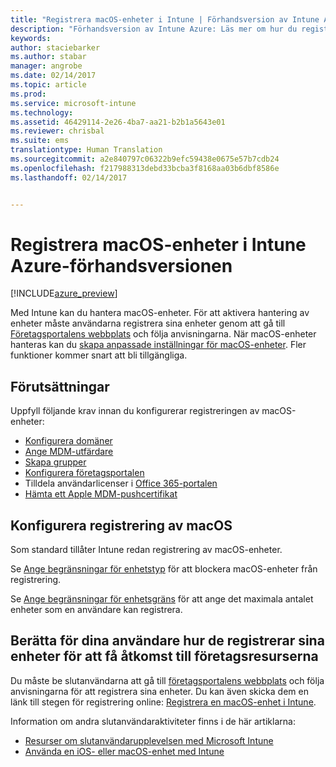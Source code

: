```yaml
---
title: "Registrera macOS-enheter i Intune | Förhandsversion av Intune Azure | Microsoft Docs"
description: "Förhandsversion av Intune Azure: Läs mer om hur du registrerar macOS-enheter i Intune Azure-förhandsversionen."
keywords: 
author: staciebarker
ms.author: stabar
manager: angrobe
ms.date: 02/14/2017
ms.topic: article
ms.prod: 
ms.service: microsoft-intune
ms.technology: 
ms.assetid: 46429114-2e26-4ba7-aa21-b2b1a5643e01
ms.reviewer: chrisbal
ms.suite: ems
translationtype: Human Translation
ms.sourcegitcommit: a2e840797c06322b9efc59438e0675e57b7cdb24
ms.openlocfilehash: f217988313debd33bcba3f8168aa03b6dbf8586e
ms.lasthandoff: 02/14/2017


---
```


# <a name="enroll-macos-devices-in-intune-azure-preview"></a>Registrera macOS-enheter i Intune Azure-förhandsversionen

[!INCLUDE[azure_preview](../includes/azure_preview.md)]

Med Intune kan du hantera macOS-enheter. För att aktivera hantering av enheter måste användarna registrera sina enheter genom att gå till [Företagsportalens webbplats](http://portal.manage.microsoft.com) och följa anvisningarna. När macOS-enheter hanteras kan du [skapa anpassade inställningar för macOS-enheter](https://docs.microsoft.com/intune-azure/configure-devices/custom-for-macos). Fler funktioner kommer snart att bli tillgängliga.

## <a name="prerequisites"></a>Förutsättningar

Uppfyll följande krav innan du konfigurerar registreringen av macOS-enheter:

- [Konfigurera domäner](https://docs.microsoft.com/intune/get-started/start-with-a-paid-subscription-to-microsoft-intune-step-2)
- [Ange MDM-utfärdare](set-mdm-authority.md)
- [Skapa grupper](https://docs.microsoft.com/intune/get-started/start-with-a-paid-subscription-to-microsoft-intune-step-5)
- [Konfigurera företagsportalen](/intune-azure/manage-apps/company-portal-app.md)
- Tilldela användarlicenser i [Office 365-portalen](http://go.microsoft.com/fwlink/p/?LinkId=698854)
- [Hämta ett Apple MDM-pushcertifikat](get-an-apple-mdm-push-certificate.md)

## <a name="set-up-macos-enrollment"></a>Konfigurera registrering av macOS

Som standard tillåter Intune redan registrering av macOS-enheter. 

Se [Ange begränsningar för enhetstyp](https://docs.microsoft.com/intune-azure/enroll-devices/set-enrollment-restrictions#set-device-type-restrictions) för att blockera macOS-enheter från registrering. 

Se [Ange begränsningar för enhetsgräns](https://docs.microsoft.com/intune-azure/enroll-devices/set-enrollment-restrictions#set-device-limit-restrictions) för att ange det maximala antalet enheter som en användare kan registrera.

## <a name="tell-your-users-how-to-enroll-their-devices-to-access-company-resources"></a>Berätta för dina användare hur de registrerar sina enheter för att få åtkomst till företagsresurserna

Du måste be slutanvändarna att gå till [företagsportalens webbplats](http://portal.manage.microsoft.com) och följa anvisningarna för att registrera sina enheter. Du kan även skicka dem en länk till stegen för registrering online: [Registrera en macOS-enhet i Intune](https://docs.microsoft.com/intune/enduser/enroll-your-device-in-intune-macos). 

Information om andra slutanvändaraktiviteter finns i de här artiklarna:

- [Resurser om slutanvändarupplevelsen med Microsoft Intune](https://docs.microsoft.com/intune/deploy-use/what-to-tell-your-end-users-about-using-microsoft-intune)
- [Använda en iOS- eller macOS-enhet med Intune](https://docs.microsoft.com/intune/enduser/using-your-ios-or-mac-os-x-device-with-intune)
